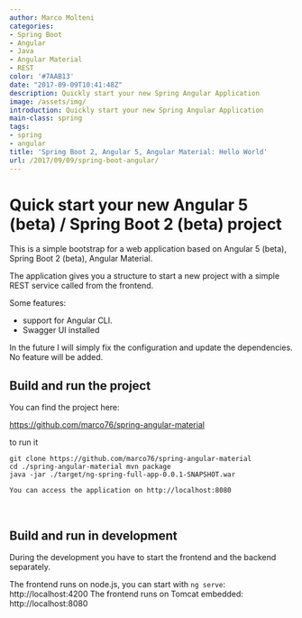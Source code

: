 ```yaml
---
author: Marco Molteni
categories:
- Spring Boot
- Angular
- Java
- Angular Material
- REST
color: '#7AAB13'
date: "2017-09-09T10:41:48Z"
description: Quickly start your new Spring Angular Application
image: /assets/img/
introduction: Quickly start your new Spring Angular Application
main-class: spring
tags:
- spring
- angular
title: 'Spring Boot 2, Angular 5, Angular Material: Hello World'
url: /2017/09/09/spring-boot-angular/
---
```

# Quick start your new Angular 5 (beta) / Spring Boot 2 (beta) project

This is a simple bootstrap for a web application based on Angular 5 (beta), Spring Boot 2 (beta), Angular Material.

The application gives you a structure to start a new project with a simple REST service called from the frontend.

Some features:

- support for Angular CLI.
- Swagger UI installed

 In the future I will simply fix the configuration and update the dependencies.
 No feature will be added.

## Build and run the project

You can find the project here:

https://github.com/marco76/spring-angular-material

to run it
 
```
git clone https://github.com/marco76/spring-angular-material
cd ./spring-angular-material mvn package
java -jar ./target/ng-spring-full-app-0.0.1-SNAPSHOT.war

You can access the application on http://localhost:8080
```

<img src="/assets/img/uploads/2017/09/2017-09-09_23-26-04.png" alt=""/>

<img src="/assets/img/uploads/2017/09/2017-09-09_23-30-57.png" alt=""/>

## Build and run in development
 
During the development you have to start the frontend and the backend separately.
 
The frontend runs on node.js, you can start with `ng serve`: http://localhost:4200
The frontend runs on Tomcat embedded: http://localhost:8080
